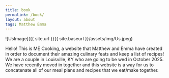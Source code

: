 ```yaml
---
title: book
permalink: /book/
layout: about
tags: Matthew Emma
---
```


![UsImage]({{ site.url }}{{ site.baseurl }}/assets/img/Us.jpeg)

Hello! This is ME Cooking, a website that Matthew and Emma have created in order to document their amazing culinary feats and keep a list of recipes!
We are a couple in Louisville, KY who are going to be wed in October 2025. We have recently moved in together and this website is a way for us to concatenate all of our meal plans and recipes that we eat/make together.